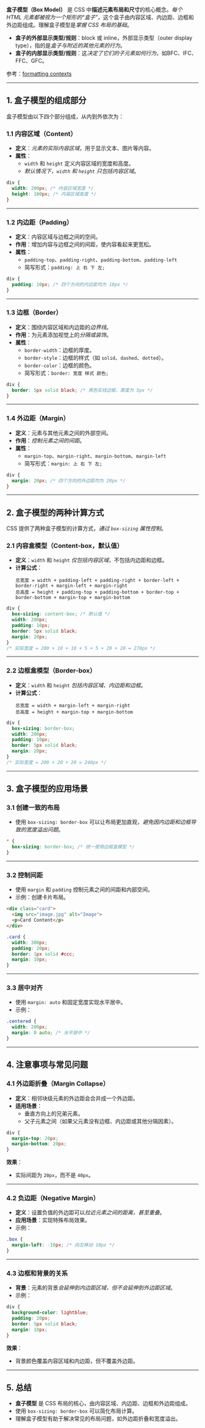 **盒子模型（Box Model）** 是 CSS 中**描述元素布局和尺寸**的核心概念。*每个 HTML 元素都被视为一个矩形的“盒子”*，这个盒子由内容区域、内边距、边框和外边距组成。理解盒子模型是*掌握 CSS 布局的基础*。


- **盒子的外部显示类型/规则**：block 或 inline，外部显示类型（outer display type），指的是*盒子与附近的其他元素的行为*。
- **盒子的内部显示类型/规则**：这*决定了它们的子元素如何行为*，如BFC、IFC、FFC、GFC。

参考：[formatting contexts](https://developer.mozilla.org/en-US/docs/Web/CSS/Visual_formatting_model#formatting_contexts_and_the_display_property)

---

## 1. 盒子模型的组成部分

盒子模型由以下四个部分组成，从内到外依次为：

### 1.1 内容区域（Content）
- **定义**：*元素的实际内容区域*，用于显示文本、图片等内容。
- **属性**：
  - `width` 和 `height` 定义内容区域的宽度和高度。
  - *默认情况下，`width` 和 `height` 只包括内容区域*。

```css
div {
  width: 200px; /* 内容区域宽度 */
  height: 100px; /* 内容区域高度 */
}
```

---

### 1.2 内边距（Padding）
- **定义**：内容区域与边框之间的空间。
- **作用**：增加内容与边框之间的间距，使内容看起来更宽松。
- **属性**：
  - `padding-top`、`padding-right`、`padding-bottom`、`padding-left`
  - 简写形式：`padding: 上 右 下 左;`

```css
div {
  padding: 10px; /* 四个方向的内边距均为 10px */
}
```

---

### 1.3 边框（Border）
- **定义**：围绕内容区域和内边距的*边界线*。
- **作用**：为元素添加视觉上的*分隔或装饰*。
- **属性**：
  - `border-width`：边框的厚度。
  - `border-style`：边框的样式（如 `solid`、`dashed`、`dotted`）。
  - `border-color`：边框的颜色。
  - 简写形式：`border: 宽度 样式 颜色;`

```css
div {
  border: 5px solid black; /* 黑色实线边框，厚度为 5px */
}
```

---

### 1.4 外边距（Margin）
- **定义**：元素与其他元素之间的外部空间。
- **作用**：*控制元素之间的间距*。
- **属性**：
  - `margin-top`、`margin-right`、`margin-bottom`、`margin-left`
  - 简写形式：`margin: 上 右 下 左;`

```css
div {
  margin: 20px; /* 四个方向的外边距均为 20px */
}
```

---

## 2. 盒子模型的两种计算方式

CSS 提供了两种盒子模型的计算方式，*通过 `box-sizing` 属性控制*。

### 2.1 内容盒模型（Content-box，默认值）
- **定义**：`width` 和 `height` *仅包括内容区域*，不包括内边距和边框。
- **计算公式**：
  ```
  总宽度 = width + padding-left + padding-right + border-left + border-right + margin-left + margin-right
  总高度 = height + padding-top + padding-bottom + border-top + border-bottom + margin-top + margin-bottom
  ```

```css
div {
  box-sizing: content-box; /* 默认值 */
  width: 200px;
  padding: 10px;
  border: 5px solid black;
  margin: 20px;
}
/* 实际宽度 = 200 + 10 + 10 + 5 + 5 + 20 + 20 = 270px */
```

---

### 2.2 边框盒模型（Border-box）
- **定义**：`width` 和 `height` *包括内容区域、内边距和边框*。
- **计算公式**：
  ```
  总宽度 = width + margin-left + margin-right
  总高度 = height + margin-top + margin-bottom
  ```

```css
div {
  box-sizing: border-box;
  width: 200px;
  padding: 10px;
  border: 5px solid black;
  margin: 20px;
}
/* 实际宽度 = 200 + 20 + 20 = 240px */
```

---

## 3. 盒子模型的应用场景

### 3.1 创建一致的布局
- 使用 `box-sizing: border-box` 可以让布局更加直观，*避免因内边距和边框导致的宽度溢出问题*。

```css
* {
  box-sizing: border-box; /* 统一使用边框盒模型 */
}
```

---

### 3.2 控制间距
- 使用 `margin` 和 `padding` 控制元素之间的间距和内部空间。
- 示例：创建卡片布局。
```html
<div class="card">
  <img src="image.jpg" alt="Image">
  <p>Card Content</p>
</div>
```

```css
.card {
  width: 300px;
  padding: 20px;
  border: 1px solid #ccc;
  margin: 10px;
}
```

---

### 3.3 居中对齐
- 使用 `margin: auto` 和固定宽度实现水平居中。
- 示例：
```css
.centered {
  width: 200px;
  margin: 0 auto; /* 水平居中 */
}
```

---

## 4. 注意事项与常见问题

### 4.1 外边距折叠（Margin Collapse）
- **定义**：相邻块级元素的外边距会合并成一个外边距。
- **适用场景**：
  - 垂直方向上的兄弟元素。
  - 父子元素之间（如果父元素没有边框、内边距或其他分隔因素）。

```css
div {
  margin-top: 20px;
  margin-bottom: 20px;
}
```

**效果**：
- 实际间距为 `20px`，而不是 `40px`。

---

### 4.2 负边距（Negative Margin）
- **定义**：设置负值的外边距可以*拉近元素之间的距离，甚至重叠*。
- **应用场景**：实现特殊布局效果。
- 示例：
```css
.box {
  margin-left: -10px; /* 向左移动 10px */
}
```

---

### 4.3 边框和背景的关系
- **背景**：元素的背景*会延伸到内边距区域，但不会延伸到外边距区域*。
- 示例：
```css
div {
  background-color: lightblue;
  padding: 20px;
  border: 5px solid black;
  margin: 10px;
}
```

**效果**：
- 背景颜色覆盖内容区域和内边距，但不覆盖外边距。

---

## **5. 总结**
- **盒子模型** 是 CSS 布局的核心，由内容区域、内边距、边框和外边距组成。
- 使用 `box-sizing: border-box` 可以简化布局计算。
- 理解盒子模型有助于解决常见的布局问题，如外边距折叠和宽度溢出。
